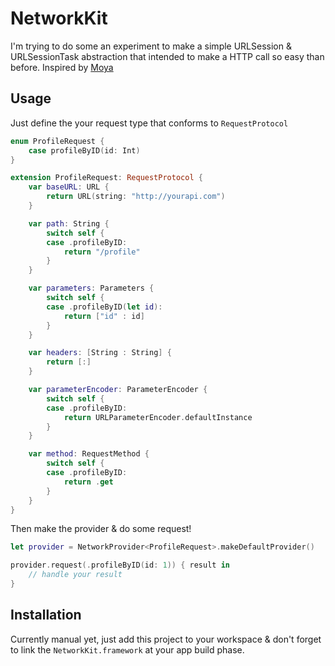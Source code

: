 # NetworkKit

I'm trying to do some an experiment to make a simple URLSession & URLSessionTask abstraction that intended to make a HTTP call so easy than before. Inspired by [Moya](https://github.com/Moya/Moya)

## Usage

Just define the your request type that conforms to `RequestProtocol`

```swift
enum ProfileRequest {
    case profileByID(id: Int)
}

extension ProfileRequest: RequestProtocol {
    var baseURL: URL { 
        return URL(string: "http://yourapi.com")
    }

    var path: String {
        switch self {
        case .profileByID:
            return "/profile"
        }
    }

    var parameters: Parameters { 
        switch self {
        case .profileByID(let id):
            return ["id" : id]
        }
    }

    var headers: [String : String] { 
        return [:]
    }

    var parameterEncoder: ParameterEncoder { 
        switch self {
        case .profileByID:
            return URLParameterEncoder.defaultInstance
        }
    }

    var method: RequestMethod { 
        switch self {
        case .profileByID:
            return .get
        }
    }
}
```

Then make the provider & do some request!

```swift
let provider = NetworkProvider<ProfileRequest>.makeDefaultProvider()

provider.request(.profileByID(id: 1)) { result in 
    // handle your result
}
```

## Installation

Currently manual yet, just add this project to your workspace & don't forget to link the `NetworkKit.framework` at your app build phase.